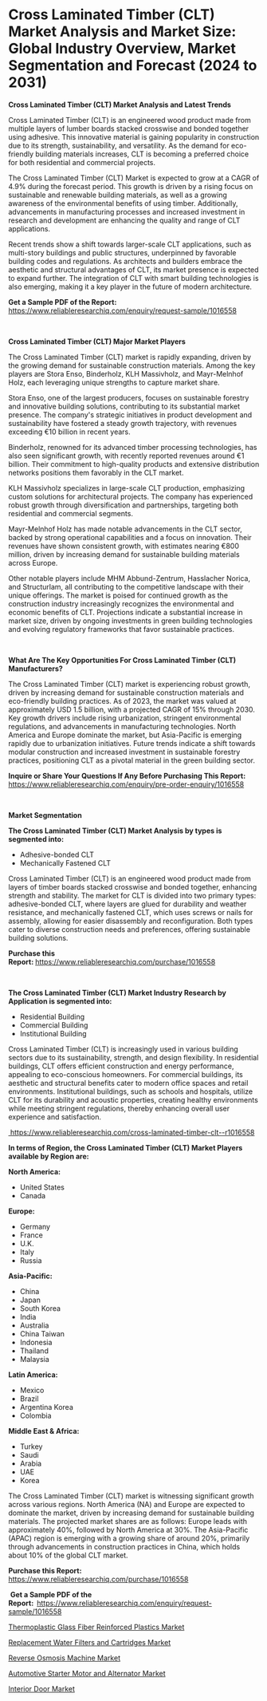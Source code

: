 <p><h1>Cross Laminated Timber (CLT) Market Analysis and Market Size: Global Industry Overview, Market Segmentation and Forecast (2024 to 2031)</h1></p><p><strong>Cross Laminated Timber (CLT) Market Analysis and Latest Trends</strong></p>
<p><p>Cross Laminated Timber (CLT) is an engineered wood product made from multiple layers of lumber boards stacked crosswise and bonded together using adhesive. This innovative material is gaining popularity in construction due to its strength, sustainability, and versatility. As the demand for eco-friendly building materials increases, CLT is becoming a preferred choice for both residential and commercial projects.</p><p>The Cross Laminated Timber (CLT) Market is expected to grow at a CAGR of 4.9% during the forecast period. This growth is driven by a rising focus on sustainable and renewable building materials, as well as a growing awareness of the environmental benefits of using timber. Additionally, advancements in manufacturing processes and increased investment in research and development are enhancing the quality and range of CLT applications.</p><p>Recent trends show a shift towards larger-scale CLT applications, such as multi-story buildings and public structures, underpinned by favorable building codes and regulations. As architects and builders embrace the aesthetic and structural advantages of CLT, its market presence is expected to expand further. The integration of CLT with smart building technologies is also emerging, making it a key player in the future of modern architecture.</p></p>
<p><strong>Get a Sample PDF of the Report:&nbsp;</strong> <a href="https://www.reliableresearchiq.com/enquiry/request-sample/1016558?utm_campaign=1141&utm_medium=2&utm_source=Github&utm_content=ia&utm_term=04122024&utm_id=cross-laminated-timber-clt">https://www.reliableresearchiq.com/enquiry/request-sample/1016558</a></p>
<p>&nbsp;</p>
<p><strong>Cross Laminated Timber (CLT) Major Market Players</strong></p>
<p><p>The Cross Laminated Timber (CLT) market is rapidly expanding, driven by the growing demand for sustainable construction materials. Among the key players are Stora Enso, Binderholz, KLH Massivholz, and Mayr-Melnhof Holz, each leveraging unique strengths to capture market share.</p><p>Stora Enso, one of the largest producers, focuses on sustainable forestry and innovative building solutions, contributing to its substantial market presence. The company's strategic initiatives in product development and sustainability have fostered a steady growth trajectory, with revenues exceeding €10 billion in recent years.</p><p>Binderholz, renowned for its advanced timber processing technologies, has also seen significant growth, with recently reported revenues around €1 billion. Their commitment to high-quality products and extensive distribution networks positions them favorably in the CLT market.</p><p>KLH Massivholz specializes in large-scale CLT production, emphasizing custom solutions for architectural projects. The company has experienced robust growth through diversification and partnerships, targeting both residential and commercial segments.</p><p>Mayr-Melnhof Holz has made notable advancements in the CLT sector, backed by strong operational capabilities and a focus on innovation. Their revenues have shown consistent growth, with estimates nearing €800 million, driven by increasing demand for sustainable building materials across Europe.</p><p>Other notable players include MHM Abbund-Zentrum, Hasslacher Norica, and Structurlam, all contributing to the competitive landscape with their unique offerings. The market is poised for continued growth as the construction industry increasingly recognizes the environmental and economic benefits of CLT. Projections indicate a substantial increase in market size, driven by ongoing investments in green building technologies and evolving regulatory frameworks that favor sustainable practices.</p></p>
<p>&nbsp;</p>
<p><strong>What Are The Key Opportunities For Cross Laminated Timber (CLT) Manufacturers?</strong></p>
<p><p>The Cross Laminated Timber (CLT) market is experiencing robust growth, driven by increasing demand for sustainable construction materials and eco-friendly building practices. As of 2023, the market was valued at approximately USD 1.5 billion, with a projected CAGR of 15% through 2030. Key growth drivers include rising urbanization, stringent environmental regulations, and advancements in manufacturing technologies. North America and Europe dominate the market, but Asia-Pacific is emerging rapidly due to urbanization initiatives. Future trends indicate a shift towards modular construction and increased investment in sustainable forestry practices, positioning CLT as a pivotal material in the green building sector.</p></p>
<p><strong>Inquire or Share Your Questions If Any Before Purchasing This Report:</strong> <a href="https://www.reliableresearchiq.com/enquiry/pre-order-enquiry/1016558?utm_campaign=1141&utm_medium=2&utm_source=Github&utm_content=ia&utm_term=04122024&utm_id=cross-laminated-timber-clt">https://www.reliableresearchiq.com/enquiry/pre-order-enquiry/1016558</a></p>
<p>&nbsp;</p>
<p><strong>Market Segmentation</strong></p>
<p><strong>The Cross Laminated Timber (CLT) Market Analysis by types is segmented into:</strong></p>
<p><ul><li>Adhesive-bonded CLT</li><li>Mechanically Fastened CLT</li></ul></p>
<p><p>Cross Laminated Timber (CLT) is an engineered wood product made from layers of timber boards stacked crosswise and bonded together, enhancing strength and stability. The market for CLT is divided into two primary types: adhesive-bonded CLT, where layers are glued for durability and weather resistance, and mechanically fastened CLT, which uses screws or nails for assembly, allowing for easier disassembly and reconfiguration. Both types cater to diverse construction needs and preferences, offering sustainable building solutions.</p></p>
<p><strong>Purchase this Report:&nbsp;</strong><a href="https://www.reliableresearchiq.com/purchase/1016558?utm_campaign=1141&utm_medium=2&utm_source=Github&utm_content=ia&utm_term=04122024&utm_id=cross-laminated-timber-clt">https://www.reliableresearchiq.com/purchase/1016558</a></p>
<p>&nbsp;</p>
<p><strong>The Cross Laminated Timber (CLT) Market Industry Research by Application is segmented into:</strong></p>
<p><ul><li>Residential Building</li><li>Commercial Building</li><li>Institutional Building</li></ul></p>
<p><p>Cross Laminated Timber (CLT) is increasingly used in various building sectors due to its sustainability, strength, and design flexibility. In residential buildings, CLT offers efficient construction and energy performance, appealing to eco-conscious homeowners. For commercial buildings, its aesthetic and structural benefits cater to modern office spaces and retail environments. Institutional buildings, such as schools and hospitals, utilize CLT for its durability and acoustic properties, creating healthy environments while meeting stringent regulations, thereby enhancing overall user experience and satisfaction.</p></p>
<p><a href="https://www.reliableresearchiq.com/cross-laminated-timber-clt--r1016558?utm_campaign=1141&utm_medium=2&utm_source=Github&utm_content=ia&utm_term=04122024&utm_id=cross-laminated-timber-clt">&nbsp;https://www.reliableresearchiq.com/cross-laminated-timber-clt--r1016558</a></p>
<p><strong>In terms of Region, the Cross Laminated Timber (CLT) Market Players available by Region are:</strong></p>
<p>
    <p> <strong> North America: </strong>
        <ul>
            <li>United States</li>
            <li>Canada</li>
        </ul>
        </p> 
    <p> <strong> Europe: </strong>
        <ul>
            <li>Germany</li>
            <li>France</li>
            <li>U.K.</li>
            <li>Italy</li>
            <li>Russia</li>
        </ul>
        </p> 
    <p> <strong> Asia-Pacific: </strong>
        <ul>
            <li>China</li>
            <li>Japan</li>
            <li>South Korea</li>
            <li>India</li>
            <li>Australia</li>
            <li>China Taiwan</li>
            <li>Indonesia</li>
            <li>Thailand</li>
            <li>Malaysia</li>
        </ul>
        </p> 
    <p> <strong> Latin America: </strong>
        <ul>
            <li>Mexico</li>
            <li>Brazil</li>
            <li>Argentina Korea</li>
            <li>Colombia</li>
        </ul>
        </p> 
    <p> <strong> Middle East & Africa: </strong>
        <ul>
            <li>Turkey</li>
            <li>Saudi</li>
            <li>Arabia</li>
            <li>UAE</li>
            <li>Korea</li>
        </ul>
    </p>
    </p>
<p><p>The Cross Laminated Timber (CLT) market is witnessing significant growth across various regions. North America (NA) and Europe are expected to dominate the market, driven by increasing demand for sustainable building materials. The projected market shares are as follows: Europe leads with approximately 40%, followed by North America at 30%. The Asia-Pacific (APAC) region is emerging with a growing share of around 20%, primarily through advancements in construction practices in China, which holds about 10% of the global CLT market.</p></p>
<p><strong>Purchase this Report: </strong><a href="https://www.reliableresearchiq.com/purchase/1016558?utm_campaign=1141&utm_medium=2&utm_source=Github&utm_content=ia&utm_term=04122024&utm_id=cross-laminated-timber-clt">https://www.reliableresearchiq.com/purchase/1016558</a></p>
<p>&nbsp;<strong>Get a Sample PDF of the Report:&nbsp;&nbsp;</strong><a href="https://www.reliableresearchiq.com/enquiry/request-sample/1016558?utm_campaign=1141&utm_medium=2&utm_source=Github&utm_content=ia&utm_term=04122024&utm_id=cross-laminated-timber-clt">https://www.reliableresearchiq.com/enquiry/request-sample/1016558</a></p>
<p><strong></strong></p>
<p><p><a href="https://issuu.com/reportprime-2/docs/thermoplastic-glass-fiber-reinforced-plastics-mark?utm_campaign=1141&utm_medium=2&utm_source=Github&utm_content=ia&utm_term=04122024&utm_id=cross-laminated-timber-clt">Thermoplastic Glass Fiber Reinforced Plastics Market</a></p><p><a href="https://www.linkedin.com/pulse/revenue-forecast-growth-outlook-replacement-water-filters-7l6wf?utm_campaign=1141&utm_medium=2&utm_source=Github&utm_content=ia&utm_term=04122024&utm_id=cross-laminated-timber-clt">Replacement Water Filters and Cartridges Market</a></p><p><a href="https://www.linkedin.com/pulse/future-forecast-reverse-osmosis-machine-market-size-116-hlwof?utm_campaign=1141&utm_medium=2&utm_source=Github&utm_content=ia&utm_term=04122024&utm_id=cross-laminated-timber-clt">Reverse Osmosis Machine Market</a></p><p><a href="https://www.linkedin.com/pulse/north-americas-automotive-starter-motor-alternator-market-lmzfe?utm_campaign=1141&utm_medium=2&utm_source=Github&utm_content=ia&utm_term=04122024&utm_id=cross-laminated-timber-clt">Automotive Starter Motor and Alternator Market</a></p><p><a href="https://issuu.com/reportprime-2/docs/interior-door-market-size-2030.pptx?utm_campaign=1141&utm_medium=2&utm_source=Github&utm_content=ia&utm_term=04122024&utm_id=cross-laminated-timber-clt">Interior Door Market</a></p></p>